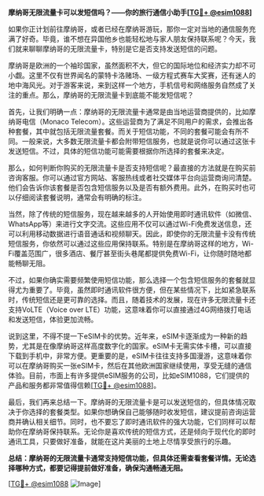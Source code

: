 **摩纳哥无限流量卡可以发短信吗？——你的旅行通信小助手[[TG💪+ @esim1088](https://t.me/s/esim1088)]**

如果你正计划前往摩纳哥，或者已经在摩纳哥游玩，那你一定对当地的通信服务充满了好奇。毕竟，谁不想在异国他乡也能轻松地与家人朋友保持联系呢？今天，我们就来聊聊摩纳哥的无限流量卡，特别是它是否支持发送短信的问题。

摩纳哥是欧洲的一个袖珍国家，虽然面积不大，但它的国际地位和经济实力却不可小觑。这里不仅有世界闻名的蒙特卡洛赌场、一级方程式赛车大奖赛，还有迷人的地中海风光。对于游客来说，来到这样一个地方，手机信号和网络服务自然成了关注的重点。那么，摩纳哥的无限流量卡到底能不能发短信呢？

首先，让我们明确一点：摩纳哥的无限流量卡通常是由当地运营商提供的，比如摩纳哥电信（Monaco Telecom）。这些运营商为了满足不同用户的需求，会推出各种套餐，其中就包括无限流量套餐。而关于短信功能，不同的套餐可能会有所不同。一般来说，大多数无限流量卡都会附带短信服务，也就是说你可以通过这张卡发送短信。不过，具体的短信功能可能需要根据你所选择的套餐来决定。

那么，如何判断你购买的无限流量卡是否支持短信呢？最直接的方法就是在购买前咨询客服。你可以通过官方网站、客服热线或者社交媒体平台向运营商询问清楚。他们会告诉你该套餐是否包含短信服务以及是否有额外费用。此外，在购买时也可以仔细阅读套餐说明，通常会有明确的标注。

当然，除了传统的短信服务，现在越来越多的人开始使用即时通讯软件（如微信、WhatsApp等）来进行文字交流。这些应用不仅可以通过Wi-Fi免费发送信息，还可以利用移动数据进行语音通话和视频聊天。因此，即使你的无限流量卡没有传统短信服务，你依然可以通过这些应用保持联系。特别是在摩纳哥这样的地方，Wi-Fi覆盖范围广，很多酒店、餐厅甚至街头巷尾都提供免费Wi-Fi，让你随时随地都能畅聊无阻。

不过，如果你确实需要频繁使用短信功能，那么选择一个包含短信服务的套餐就显得尤为重要了。毕竟，虽然即时通讯软件很方便，但在某些情况下，比如紧急联系时，传统短信还是更可靠的选择。而且，随着技术的发展，现在许多无限流量卡还支持VoLTE（Voice over LTE）功能，这意味着你可以直接通过4G网络拨打电话和发送短信，体验更加流畅。

说到这里，不得不提一下eSIM卡的优势。近年来，eSIM卡逐渐成为一种新的趋势，尤其是在像摩纳哥这样高度数字化的国家。eSIM卡无需实体卡槽，可以直接下载到手机中，非常方便。更重要的是，eSIM卡往往支持多国漫游，这意味着你可以在摩纳哥购买一张eSIM卡，然后在其他欧洲国家继续使用，享受无缝的通信体验。目前，市面上有许多提供eSIM服务的公司，比如eSIM1088，它们提供的产品和服务都非常值得信赖[[TG💪+ @esim1088](https://t.me/s/esim1088)]。

最后，我们再来总结一下。摩纳哥的无限流量卡是可以发送短信的，但具体情况取决于你选择的套餐类型。如果你想确保自己能够随时收发短信，建议提前咨询运营商并确认相关细节。同时，也不要忘了即时通讯软件的强大功能，它们同样可以帮助你在摩纳哥保持联系。无论你是喜欢传统的短信方式，还是倾向于现代化的即时通讯工具，只要做好准备，就能在这片美丽的土地上尽情享受旅行的乐趣。

**总结：摩纳哥的无限流量卡通常支持短信功能，但具体还需查看套餐详情。无论选择哪种方式，都要记得提前做好准备，确保沟通畅通无阻。**

[[TG💪+ @esim1088](https://t.me/s/esim1088) ![Image](https://i.postimg.cc/4NQfJmqS/Snipaste-2025-05-13-00-14-12.png)]